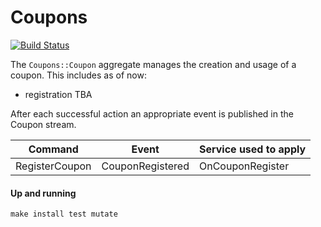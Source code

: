 # Coupons

[![Build Status](https://github.com/RailsEventStore/cqrs-es-sample-with-res/workflows/ordering/badge.svg)](https://github.com/RailsEventStore/cqrs-es-sample-with-res/actions/workflows/ordering.yml)

The `Coupons::Coupon` aggregate manages the creation and usage of a coupon. This includes as of now:

- registration
TBA

After each successful action an appropriate event is published in the Coupon stream.


|     Command     | Event | Service used to apply |
|:---------------:|:-----:|:----------------------|
| RegisterCoupon  | CouponRegistered | OnCouponRegister |

#### Up and running

```
make install test mutate
```
